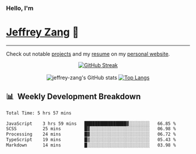 
### Hello, I'm 
# [Jeffrey Zang](https://www.linkedin.com/in/jeffreyzang/) 🦀

---

Check out notable [projects](https://jeffz.dev/projects) and my [resume](https://jeffz.dev/resume) on my [personal website](https://jeffz.dev/).

<div align = 'center'>

[![GitHub Streak](https://github-readme-streak-stats.herokuapp.com/?user=jeffrey-zang&theme=tokyonight)](https://git.io/streak-stats)
<br></br>
![jeffrey-zang's GitHub stats](https://github-readme-stats.vercel.app/api?username=jeffrey-zang&show_icons=true&theme=tokyonight&hide_rank=true&hide=stars) 
[![Top Langs](https://github-readme-stats.vercel.app/api/top-langs/?username=jeffrey-zang&hide=ShaderLab,HLSL&layout=compact&theme=tokyonight)](https://github.com/anuraghazra/github-readme-stats)

</div>

## 📊 &nbsp;Weekly Development Breakdown
<!--START_SECTION:waka-->

```txt
Total Time: 5 hrs 57 mins

JavaScript    3 hrs 59 mins   ████████████████▓░░░░░░░░   66.85 %
SCSS          25 mins         █▓░░░░░░░░░░░░░░░░░░░░░░░   06.98 %
Processing    24 mins         █▓░░░░░░░░░░░░░░░░░░░░░░░   06.72 %
TypeScript    19 mins         █▒░░░░░░░░░░░░░░░░░░░░░░░   05.43 %
Markdown      14 mins         █░░░░░░░░░░░░░░░░░░░░░░░░   03.98 %
```

<!--END_SECTION:waka-->

